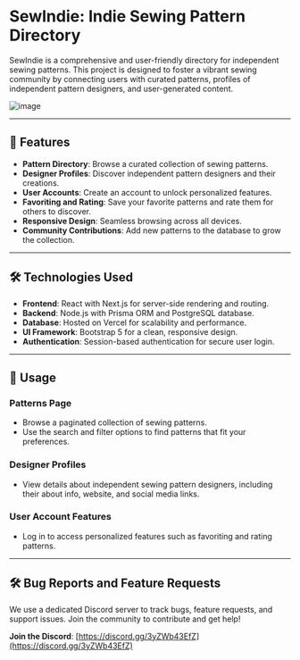 # SewIndie: Indie Sewing Pattern Directory

SewIndie is a comprehensive and user-friendly directory for independent sewing patterns. This project is designed to foster a vibrant sewing community by connecting users with curated patterns, profiles of independent pattern designers, and user-generated content.

![image](https://github.com/user-attachments/assets/f33e180a-aa4a-4009-9738-d236487ed704)


---

## 🚀 Features

- **Pattern Directory**: Browse a curated collection of sewing patterns.
- **Designer Profiles**: Discover independent pattern designers and their creations.
- **User Accounts**: Create an account to unlock personalized features.
- **Favoriting and Rating**: Save your favorite patterns and rate them for others to discover.
- **Responsive Design**: Seamless browsing across all devices.
- **Community Contributions**: Add new patterns to the database to grow the collection.

---

## 🛠️ Technologies Used

- **Frontend**: React with Next.js for server-side rendering and routing.
- **Backend**: Node.js with Prisma ORM and PostgreSQL database.
- **Database**: Hosted on Vercel for scalability and performance.
- **UI Framework**: Bootstrap 5 for a clean, responsive design.
- **Authentication**: Session-based authentication for secure user login.

---

## 📖 Usage

### Patterns Page
- Browse a paginated collection of sewing patterns.
- Use the search and filter options to find patterns that fit your preferences.

### Designer Profiles
- View details about independent sewing pattern designers, including their about info, website, and social media links.

### User Account Features
- Log in to access personalized features such as favoriting and rating patterns.

---

## 🛠️ Bug Reports and Feature Requests

We use a dedicated Discord server to track bugs, feature requests, and support issues. Join the community to contribute and get help!

**Join the Discord**: [https://discord.gg/3yZWb43EfZ](https://discord.gg/3yZWb43EfZ)
